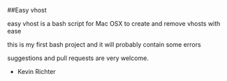 ##Easy vhost

easy vhost is a bash script for Mac OSX to create and remove vhosts with ease

this is my first bash project and it will probably contain some errors

suggestions and pull requests are very welcome.

 - Kevin Richter